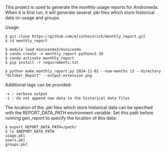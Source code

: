This project is used to generate the monthly usage reports for Andromeda. 
When it is first run, it will generate several .pkl files which store historical data on usage and groups.

Usage:

```
$ git clone https://github.com/eliotheinrich/monthly_report.git
$ cd monthly_report

$ module load miniconda3/miniconda
$ conda create -n monthly_report python=3.10
$ conda activate monthly_report
$ pip install -r requirements.txt

$ python make_monthly_report.py 2024-11-01 --num-months 13 --directory "October_Report" --output-extension png
```

Additional tags can be provided:

```
-v : verbose output
-i : do not append new data to the historical data files
```

The location of the .pkl files which store historical data can be specified with the REPORT_DATA_PATH environment variable. Set this path before running gen_report to specify the location of this data:

```
$ export REPORT_DATA_PATH=/path/
$ ls $REPORT_DATA_PATH
usage.pkl
users.pkl
groups.pkl
```
